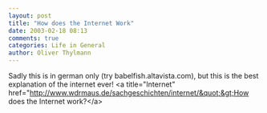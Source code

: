 ```yaml
---
layout: post
title: "How does the Internet Work"
date: 2003-02-18 08:13
comments: true
categories: Life in General
author: Oliver Thylmann
---
```



Sadly this is in german only (try babelfish.altavista.com), but this is the best explanation of the internet ever! &lt;a title=&quot;Internet&quot; href=&quot;http://www.wdrmaus.de/sachgeschichten/internet/&quot;&gt;How does the Internet work?&lt;/a&gt;


